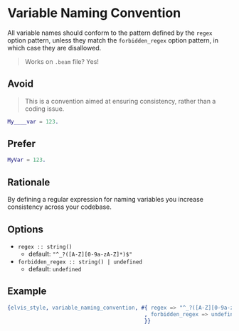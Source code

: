 # Variable Naming Convention

All variable names should conform to the pattern defined by the `regex` option pattern, unless they
match the `forbidden_regex` option pattern, in which case they are disallowed.

> Works on `.beam` file? Yes!

## Avoid

> This is a convention aimed at ensuring consistency, rather than a coding issue.

```erlang
My____var = 123.
```

## Prefer

```erlang
MyVar = 123.
```

## Rationale

By defining a regular expression for naming variables you increase consistency across your codebase.

## Options

- `regex :: string()`
  - default: `"^_?([A-Z][0-9a-zA-Z]*)$"`
- `forbidden_regex :: string() | undefined`
  - default: `undefined`

## Example

```erlang
{elvis_style, variable_naming_convention, #{ regex => "^_?([A-Z][0-9a-zA-Z]*)$"
                                           , forbidden_regex => undefined
                                           }}
```

